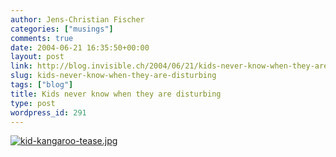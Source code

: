 ```yaml
---
author: Jens-Christian Fischer
categories: ["musings"]
comments: true
date: 2004-06-21 16:35:50+00:00
layout: post
link: http://blog.invisible.ch/2004/06/21/kids-never-know-when-they-are-disturbing/
slug: kids-never-know-when-they-are-disturbing
tags: ["blog"]
title: Kids never know when they are disturbing
type: post
wordpress_id: 291
---
```


[![kid-kangaroo-tease.jpg](http://blog.invisible.ch/images/kid-kangaroo-tease.jpg)](http://blog.invisible.ch/images/kid-kangaroo.html)
